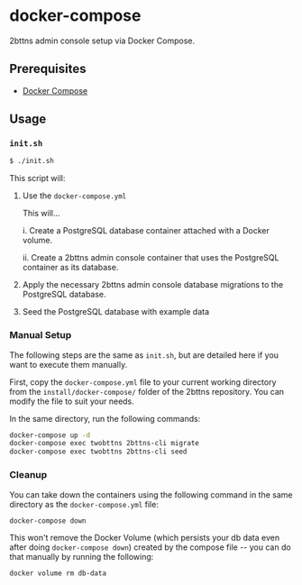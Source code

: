 # docker-compose

2bttns admin console setup via Docker Compose.

## Prerequisites

- [Docker Compose](https://docs.docker.com/compose/install/)

## Usage

### `init.sh`

```bash
$ ./init.sh
```

This script will:

1. Use the `docker-compose.yml`

   This will...

   i. Create a PostgreSQL database container attached with a Docker volume.

   ii. Create a 2bttns admin console container that uses the PostgreSQL container as its database.

2. Apply the necessary 2bttns admin console database migrations to the PostgreSQL database.
3. Seed the PostgreSQL database with example data

### Manual Setup

The following steps are the same as `init.sh`, but are detailed here if you want to execute them manually.

First, copy the `docker-compose.yml` file to your current working directory from the `install/docker-compose/` folder of the 2bttns repository. You can modify the file to suit your needs.

In the same directory, run the following commands:

```bash
docker-compose up -d
docker-compose exec twobttns 2bttns-cli migrate
docker-compose exec twobttns 2bttns-cli seed
```

### Cleanup

You can take down the containers using the following command in the same directory as the `docker-compose.yml` file:

```bash
docker-compose down
```

This won't remove the Docker Volume (which persists your db data even after doing `docker-compose down`) created by the compose file -- you can do that manually by running the following:

```bash
docker volume rm db-data
```
